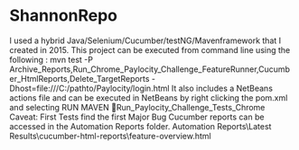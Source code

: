 # ShannonRepo
I used a hybrid Java/Selenium/Cucumber/testNG/Mavenframework that I created in 2015.
This project can be executed from command line using the following :  mvn test -P Archive_Reports,Run_Chrome_Paylocity_Challenge_FeatureRunner,Cucumber_HtmlReports,Delete_TargetReports -Dhost=file:///C:/pathto/Paylocity/login.html
It also includes a NetBeans actions file and can be executed in NetBeans by right clicking the pom.xml and selecting RUN MAVEN Run_Paylocity_Challenge_Tests_Chrome
Caveat: First Tests find the first Major Bug
Cucumber reports can be accessed in the Automation Reports folder. Automation Reports\Latest Results\cucumber-html-reports\feature-overview.html 
